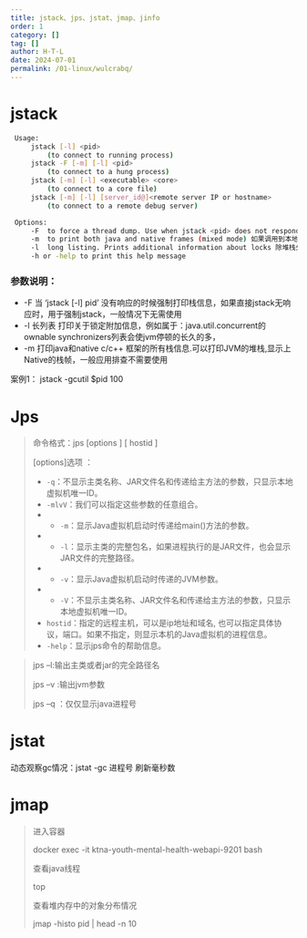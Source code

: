 ```yaml
---
title: jstack、jps、jstat、jmap、jinfo
order: 1
category: []
tag: []
author: H·T·L
date: 2024-07-01
permalink: /01-linux/wulcrabq/
---
```



# jstack

```sh
 Usage:
     jstack [-l] <pid>
         (to connect to running process)
     jstack -F [-m] [-l] <pid>
         (to connect to a hung process)
     jstack [-m] [-l] <executable> <core>
         (to connect to a core file)
     jstack [-m] [-l] [server_id@]<remote server IP or hostname>
         (to connect to a remote debug server)

 Options:
     -F  to force a thread dump. Use when jstack <pid> does not respond (process is hung)  当正常输出的请求不被响应时，强制输出线程堆栈
     -m  to print both java and native frames (mixed mode) 如果调用到本地方法的话，可以显示C/C++的堆栈
     -l  long listing. Prints additional information about locks 除堆栈外，显示关于锁的附加信息，在发生死锁时可以用jstack -l pid来观察锁持有情况
     -h or -help to print this help message

```
### 参数说明：

- -F 当 ‘jstack [-l] pid’ 没有响应的时候强制打印栈信息，如果直接jstack无响应时，用于强制jstack，一般情况下无需使用
- -l 长列表 打印关于锁定附加信息，例如属于：java.util.concurrent的ownable synchronizers列表会使jvm停顿的长久的多，
- -m 打印java和native c/c++ 框架的所有栈信息.可以打印JVM的堆栈,显示上Native的栈帧，一般应用排查不需要使用



案例1： jstack -gcutil $pid 100

# Jps



> 命令格式：jps [options ] [ hostid ] 
>
> 
>
> [options]选项 ：
>
> - `-q`：不显示主类名称、JAR文件名和传递给主方法的参数，只显示本地虚拟机唯一ID。
> - `-mlvV`：我们可以指定这些参数的任意组合。
> - - `-m`：显示Java虚拟机启动时传递给main()方法的参数。
> - - `-l`：显示主类的完整包名，如果进程执行的是JAR文件，也会显示JAR文件的完整路径。
> - - `-v`：显示Java虚拟机启动时传递的JVM参数。
> - - `-V`：不显示主类名称、JAR文件名和传递给主方法的参数，只显示本地虚拟机唯一ID。
> - `hostid`：指定的远程主机，可以是ip地址和域名, 也可以指定具体协议，端口。如果不指定，则显示本机的Java虚拟机的进程信息。
> - `-help`：显示jps命令的帮助信息。



> jps –l:输出主类或者jar的完全路径名
>
> jps –v :输出jvm参数
>
> jps –q ：仅仅显示java进程号



# jstat

动态观察gc情况：jstat -gc 进程号  刷新毫秒数



# jmap

> 进入容器
>
> docker exec -it ktna-youth-mental-health-webapi-9201 bash
>
> 
>
> 查看java线程
>
> top 
>
> 
>
> 查看堆内存中的对象分布情况 
>
> jmap -histo pid | head -n 10







